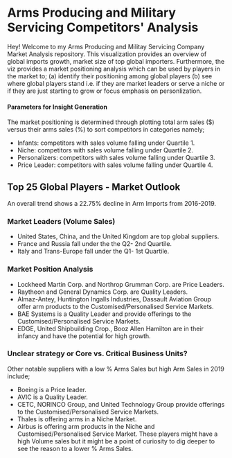 # Arms Producing and Military Servicing Competitors' Analysis
Hey! Welcome to my Arms Producing and Militay Servicing Company Market Analysis repository. This visualization provides an overview of global imports growth, market size of top global importers. Furthermore, the viz provides a market positioning analysis which can be used by players in the market to; (a) identify their positioning among global players (b) see where global players stand i.e. if they are market leaders or serve a niche or if they are just starting to grow or focus emphasis on personlization.  
#### Parameters for Insight Generation
The market positioning is determined through plotting total arm sales ($) versus their arms sales (%) to sort competitors in categories namely; 
 - Infants: competitors with sales volume falling under Quartile 1.
 - Niche: competitors with sales volume falling under Quartile 2.
 - Personalizers: competitors with sales volume falling under Quartile 3.
 - Price Leader: competitors with sales volume falling under Quartile 4.
 
## Top 25 Global Players - Market Outlook
An overall trend shows a 22.75% decline in Arm Imports from 2016-2019.
### Market Leaders (Volume Sales)
- United States, China, and the United Kingdom are top global suppliers.
- France and Russia fall under the the Q2- 2nd Quartile. 
- Italy and Trans-Europe fall under the Q1- 1st Quartile.
### Market Position Analysis
- Lockheed Martin Corp. and Northrop Grumman Corp. are Price Leaders. 
- Raytheon and General Dynamics Corp. are Quality Leaders.
- Almaz-Antey, Huntington Ingalls Industries, Dassault Aviation Group offer arm products to the Customised/Personalised Service Markets.
- BAE Systems is a Quality Leader and provide offerings to the Customised/Personalised Service Markets.
- EDGE, United Shipbuilding Crop., Booz Allen Hamilton are in their infancy and have the potential for high growth.
### Unclear strategy or Core vs. Critical Business Units?
Other notable suppliers with a low % Arms Sales but high Arm Sales in 2019 include;
- Boeing is a Price leader.
- AVIC is a Quality Leader.
- CETC, NORINCO Group, and United Technology Group provide offerings to the Customised/Personalised Service Markets.
- Thales is offering arms in a Niche Market.
- Airbus is offering arm products in the Niche and Customised/Personalised Service Market.
These players might have a high Volume sales but it might be a point of curiosity to dig deeper to see the reason to a lower % Arms Sales. 





